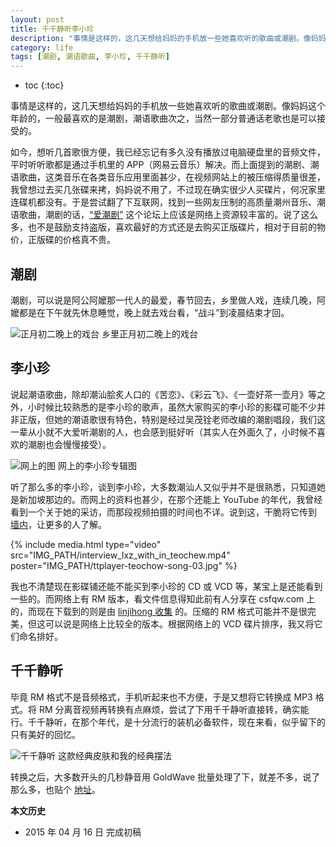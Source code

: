 ```yaml
---
layout: post
title: 千千静听李小珍
description: "事情是这样的，这几天想给妈妈的手机放一些她喜欢听的歌曲或潮剧。像妈妈这个年龄的，一般最喜欢的是潮剧，潮语歌曲次之，当然一部分普通话老歌也是可以接受的。"
category: life
tags: [潮剧, 潮语歌曲, 李小珍, 千千静听]
---
```


* toc
{:toc}

事情是这样的，这几天想给妈妈的手机放一些她喜欢听的歌曲或潮剧。像妈妈这个年龄的，一般最喜欢的是潮剧，潮语歌曲次之，当然一部分普通话老歌也是可以接受的。

如今，想听几首歌很方便，我已经忘记有多久没有播放过电脑硬盘里的音频文件，平时听听歌都是通过手机里的 APP（网易云音乐）解决。而上面提到的潮剧、潮语歌曲，这类音乐在各类音乐应用里面甚少，在视频网站上的被压缩得质量很差，我曾想过去买几张碟来拷，妈妈说不用了，不过现在确实很少人买碟片，何况家里连碟机都没有。于是尝试翻了下互联网，找到一些网友压制的高质量潮州音乐、潮语歌曲，潮剧的话，[“爱潮剧”](http://www.aichaoju.com) 这个论坛上应该是网络上资源较丰富的。说了这么多，也不是鼓励支持盗版，喜欢最好的方式还是去购买正版碟片，相对于目前的物价，正版碟的价格真不贵。

## 潮剧

潮剧，可以说是阿公阿嬤那一代人的最爱，春节回去，乡里做人戏，连续几晚，阿嬤都是在下午就先休息睡觉，晚上就去戏台看，“战斗”到凌晨结束才回。

![正月初二晚上的戏台]({{site.IMG_PATH}}/ttplayer-teochow-song-01.jpg_640)
乡里正月初二晚上的戏台

## 李小珍

说起潮语歌曲，除却潮汕脍炙人口的《苦恋》、《彩云飞》、《一壶好茶一壶月》等之外，小时候比较熟悉的是李小珍的歌声，虽然大家购买的李小珍的影碟可能不少并非正版，但她的潮语歌很有特色，特别是经过吴茂铨老师改编的潮剧唱段，我们这一辈从小就不大爱听潮剧的人，也会感到挺好听（其实人在外面久了，小时候不喜欢的潮剧也会慢慢接受）。

![网上的图]({{site.IMG_PATH}}/ttplayer-teochow-song-02.jpg?imageView2/1/w/640/h/427/q/90)
网上的李小珍专辑图

听了那么多的李小珍，谈到李小珍，大多数潮汕人又似乎并不是很熟悉，只知道她是新加坡那边的。而网上的资料也甚少，在那个还能上 YouTube 的年代，我曾经看到一个关于她的采访，而那段视频拍摄的时间也不详。说到这，干脆将它传到 [墙内](http://www.tudou.com/programs/view/9_7gzmBLy7A/)，让更多的人了解。

{% include media.html type="video" src="IMG_PATH/interview_lxz_with_in_teochew.mp4" poster="IMG_PATH/ttplayer-teochow-song-03.jpg" %}

我也不清楚现在影碟铺还能不能买到李小珍的 CD 或 VCD 等，某宝上是还能看到一些的。而网络上有 RM 版本，看文件信息得知此前有人分享在 csfqw.com 上的，而现在下载到的则是由 [linjihong 收集](http://bbs.chaoshanren.com/thread-539921-1-1.html) 的。压缩的 RM 格式可能并不是很完美，但这可以说是网络上比较全的版本。根据网络上的 VCD 碟片排序，我又将它们命名排好。

## 千千静听

毕竟 RM 格式不是音频格式，手机听起来也不方便，于是又想将它转换成 MP3 格式。将 RM 分离音视频再转换有点麻烦，尝试了下用千千静听直接转，确实能行。千千静听，在那个年代，是十分流行的装机必备软件，现在来看，似乎留下的只有美好的回忆。

![千千静听]({{site.IMG_PATH}}/ttplayer-teochow-song-01.png)
这款经典皮肤和我的经典摆法

转换之后，大多数开头的几秒静音用 GoldWave 批量处理了下，就差不多，说了那么多，也贴个 [地址](http://pan.baidu.com/s/1c0lhG9E)。

**本文历史**

* 2015 年 04 月 16 日 完成初稿
